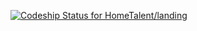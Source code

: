 [ ![Codeship Status for HomeTalent/landing](https://app.codeship.com/projects/fcc00410-e00f-0134-5a77-3aef95d095ec/status?branch=master)](https://app.codeship.com/projects/205139)